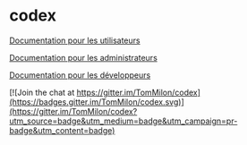 # codex

[Documentation pour les utilisateurs](https://github.com/TomMilon/codex/wiki/Pour-les-utilisateurs)

[Documentation pour les administrateurs](https://github.com/TomMilon/codex/wiki/Pour-les-administrateurs)

[Documentation pour les développeurs](https://github.com/TomMilon/codex/wiki/Pour-les-d%C3%A9veloppeurs)

[![Join the chat at https://gitter.im/TomMilon/codex](https://badges.gitter.im/TomMilon/codex.svg)](https://gitter.im/TomMilon/codex?utm_source=badge&utm_medium=badge&utm_campaign=pr-badge&utm_content=badge)
